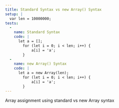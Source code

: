 ```yaml
---
title: Standard Syntax vs new Array() Syntax
setup: |
  var len = 10000000;
tests:
  -
    name: Standard Syntax
    code: |
      let a = [];
      	for (let i = 0; i < len; i++) {
      		a[i] = 'a';
      	}
  -
    name: new Array() Syntax
    code: |
      let a = new Array(len);
      	for (let i = 0; i < len; i++) {
      		a[i] = 'a';
      	}
---
```

Array assignment using standard vs new Array syntax
